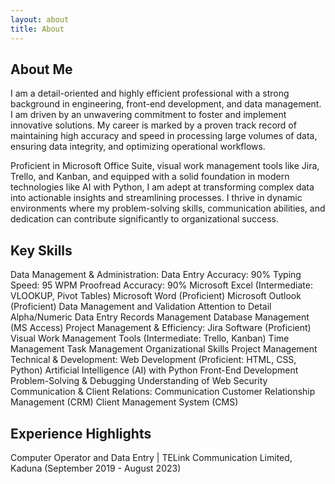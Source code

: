 ```yaml
---
layout: about
title: About
---
```


## About Me

I am a detail-oriented and highly efficient professional with a strong background in engineering, front-end development, and data management. I am driven by an unwavering commitment to foster and implement innovative solutions. My career is marked by a proven track record of maintaining high accuracy and speed in processing large volumes of data, ensuring data integrity, and optimizing operational workflows.

Proficient in Microsoft Office Suite, visual work management tools like Jira, Trello, and Kanban, and equipped with a solid foundation in modern technologies like AI with Python, I am adept at transforming complex data into actionable insights and streamlining processes. I thrive in dynamic environments where my problem-solving skills, communication abilities, and dedication can contribute significantly to organizational success.

## Key Skills

Data Management & Administration:
Data Entry Accuracy: 90% 
Typing Speed: 95 WPM 
Proofread Accuracy: 90% 
Microsoft Excel (Intermediate: VLOOKUP, Pivot Tables) 
Microsoft Word (Proficient) 
Microsoft Outlook (Proficient) 
Data Management and Validation 
Attention to Detail 
Alpha/Numeric Data Entry 
Records Management 
Database Management (MS Access) 
Project Management & Efficiency:
Jira Software (Proficient) 
Visual Work Management Tools (Intermediate: Trello, Kanban) 
Time Management 
Task Management 
Organizational Skills 
Project Management 
Technical & Development:
Web Development (Proficient: HTML, CSS, Python) 
Artificial Intelligence (AI) with Python 
Front-End Development 
Problem-Solving & Debugging 
Understanding of Web Security 
Communication & Client Relations:
Communication 
Customer Relationship Management (CRM) 
Client Management System (CMS) 

## Experience Highlights

Computer Operator and Data Entry | TELink Communication Limited, Kaduna (September 2019 - August 2023)


